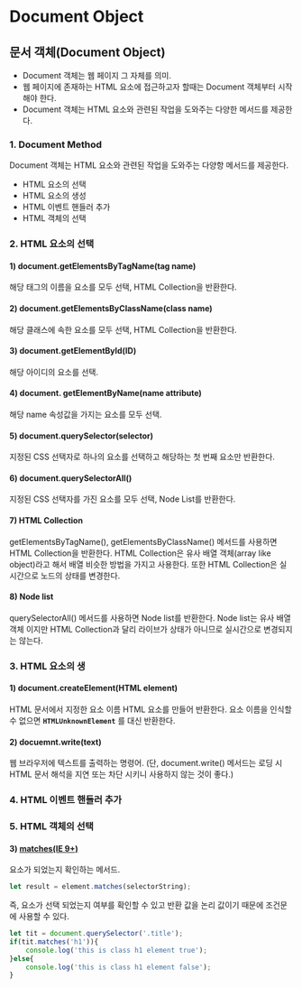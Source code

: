 # Document Object

## 문서 객체\(Document Object\)

* Document 객체는 웹 페이지 그 자체를 의미.
* 웹 페이지에 존재하는 HTML 요소에 접근하고자 할때는 Document 객체부터 시작해야 한다.
* Document 객체는 HTML 요소와 관련된 작업을 도와주는 다양한 메서드를 제공한다.

### 1. Document Method

Document 객체는 HTML 요소와 관련된 작업을 도와주는 다양항 메서드를 제공한다.

* HTML 요소의 선택
* HTML 요소의 생성
* HTML 이벤트 핸들러 추가
* HTML 객체의 선택

### 2. HTML 요소의 선택

#### 1\) document.getElementsByTagName\(tag name\)

해당 태그의 이름을 요소를 모두 선택, HTML Collection을 반환한다.

#### 2\) document.getElementsByClassName\(class name\)

해당 클래스에 속한 요소를 모두 선택, HTML Collection을 반환한다.

#### 3\) document.getElementById\(ID\)

해당 아이디의 요소를 선택.

#### 4\) document. getElementByName\(name attribute\)

해당 name 속성값을 가지는 요소를 모두 선택.

#### 5\) document.querySelector\(selector\)

 지정된 CSS 선택자로 하나의 요소를 선택하고 해당하는 첫 번째 요소만 반환한다.

#### 6\) document.querySelectorAll\(\)

지정된 CSS 선택자를 가진 요소를 모두 선택,  Node List를 반환한다.

#### 7\) HTML Collection

getElementsByTagName\(\), getElementsByClassName\(\) 메서드를 사용하면 HTML Collection을 반환한다. HTML Collection은 유사 배열 객체\(array like object\)라고 해서 배열 비슷한 방법을 가지고 사용한다. 또한 HTML Collection은 실시간으로 노드의 상태를 변경한다.

#### 8\) Node list

querySelectorAll\(\) 메서드를 사용하면 Node list를 반환한다. Node list는 유사 배열 객체 이지만 HTML Collection과 달리 라이브가 상태가 아니므로 실시간으로 변경되지는 않는다.

### 3. HTML 요소의 생

#### 1\) document.createElement\(HTML element\)

HTML 문서에서 지정한 요소 이름 HTML 요소를 만들어 반환한다. 요소 이름을 인식할 수 없으면 **`HTMLUnknownElement`** 를 대신 반환한다.

#### 2\) docuemnt.write\(text\)

웹 브라우저에 텍스트를 출력하는 명령어. \(단, document.write\(\) 메서드는 로딩 시 HTML 문서 해석을 지연 또는 차단 시키니 사용하지 않는 것이 좋다.\)

### 4. HTML 이벤트 핸들러 추가



### 5. HTML 객체의 선택



#### 3\) [matches\(IE 9+\)](https://developer.mozilla.org/en-US/docs/Web/API/Element/matches)

요소가 되었는지 확인하는 메서드.

```javascript
let result = element.matches(selectorString);
```

즉, 요소가 선택 되었는지 여부를 확인할 수 있고 반환 값을 논리 값이기 때문에 조건문에 사용할 수 있다.

```javascript
let tit = document.querySelector('.title');
if(tit.matches('h1')){
	console.log('this is class h1 element true');
}else{
	console.log('this is class h1 element false');
}
```

### 



